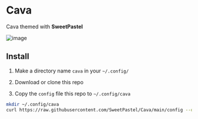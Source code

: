 # Cava
Cava themed with **SweetPastel**

![image](https://user-images.githubusercontent.com/65948476/183904828-4275773b-f3fd-44cc-8b7c-ccdfa6685421.png)

## Install

1. Make a directory name ``cava`` in your ``~/.config/``

2. Download or clone this repo

3. Copy the ``config`` file this repo to ``~/.config/cava``

```sh
mkdir ~/.config/cava
curl https://raw.githubusercontent.com/SweetPastel/Cava/main/config --output ~/.config/cava/config
```

